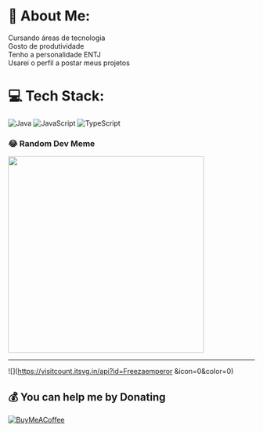 # 💫 About Me:
Cursando áreas de tecnologia<br>Gosto de produtividade<br>Tenho a personalidade ENTJ<br>Usarei o perfil a postar meus projetos 


# 💻 Tech Stack:
![Java](https://img.shields.io/badge/java-%23ED8B00.svg?style=flat-square&logo=java&logoColor=white) ![JavaScript](https://img.shields.io/badge/javascript-%23323330.svg?style=flat-square&logo=javascript&logoColor=%23F7DF1E) ![TypeScript](https://img.shields.io/badge/typescript-%23007ACC.svg?style=flat-square&logo=typescript&logoColor=white)


### 😂 Random Dev Meme
<img src='https://randommeme-five.vercel.app/' style="height: 400px;"/>

---
![](https://visitcount.itsvg.in/api?id=Freezaemperor &icon=0&color=0)

  ## 💰 You can help me by Donating
  [![BuyMeACoffee](https://img.shields.io/badge/Buy%20Me%20a%20Coffee-ffdd00?style=for-the-badge&logo=buy-me-a-coffee&logoColor=black)](https://buymeacoffee.com/Freeza) 

  
<!-- Proudly created with GPRM ( https://gprm.itsvg.in ) -->

